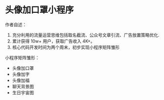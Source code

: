 # 头像加口罩小程序

作者自述：

1. 充分利用的流量运营思维包括取名截流、公众号文章引流、广告放置策略优化.
2. 累计获得 10w+ 用户，获取广告收入 4K+。
3. 核心代码开发时间为两个周末，初步实现小程序矩阵雏形

小程序矩阵雏形：

- 头像加口罩
- 头像加字
- 头像加福
- 聊天背景图
- 生日宇宙图
